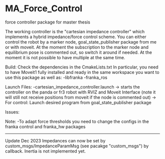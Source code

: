 # MA_Force_Control
force controller package for master thesis

The working controller is the "cartesian impedance controller" which implements a hybrid impedance/force control scheme.
You can either control the robot by a marker node, goal_state_publisher package from me or with moveit. At the moment the subscription to the marker node and equilibrium pose is commented out, so switch it around if needed. At the moment it is not possible to have multiple at the same time. 

Build:
Check the dependencies in the CmakeLists.txt 
In particular, you need to have Moveit1 fully installed and ready in the same workspace you want to use this package as well as:
-libfranka
-franka_ros

Launch Files:
-cartesian_impedance_controller.launch -> starts the controller on the panda or fr3 robot with RVIZ and Moveit Interface (note it will still not receive positions from moveit if the node is commented out)
-> For control: Launch desired program from goal_state_publisher package

Issues:

Note:
-To adapt force thresholds you need to change the configs in the franka control and franka_hw packages

___________________________________________________________________________
Update Dec 2023
 Impedances can now be set by custom_msgs/ImpedanceParamMsg (see pacakge "custom_msgs") by callback. 
Inertia is not implemented yet. 